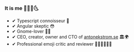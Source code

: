 ### It is me 😤😤🌛🌜

- ✔ Typescript connoisseur 💯
- ✔ Angular skeptic 😳
- ✔ Gnome-lover 🏃‍♂️
- ✔ CEO, creator, owner and CTO of [antonekstrom.se](antonekstrom.se) 🏛🌍
- ✔ Professional emoji critic and reviewer 🐢💯🥺🌛🎂🌚
